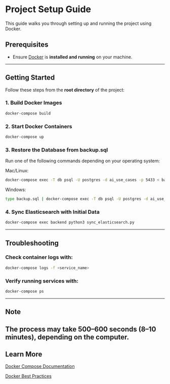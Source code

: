 # Project Setup Guide

This guide walks you through setting up and running the project using Docker.

## Prerequisites

- Ensure [Docker](https://www.docker.com/) is **installed and running** on your machine.

---

## Getting Started

Follow these steps from the **root directory** of the project:

### 1. Build Docker Images

```bash
docker-compose build
```
### 2. Start Docker Containers
```bash
docker-compose up
```
### 3. Restore the Database from backup.sql

Run one of the following commands depending on your operating system:

Mac/Linux:
```bash
docker-compose exec -T db psql -U postgres -d ai_use_cases -p 5433 < backup.sql
```

Windows:
```bash
type backup.sql | docker-compose exec -T db psql -U postgres -d ai_use_cases -p 5433
```

### 4. Sync Elasticsearch with Initial Data
```bash
docker-compose exec backend python3 sync_elasticsearch.py
```

---

## Troubleshooting

### Check container logs with:

```bash
docker-compose logs -f <service_name>
```

### Verify running services with:

```bash
docker-compose ps
```

---
## Note
The process may take 500–600 seconds (8–10 minutes), depending on the computer.
---
## Learn More
[Docker Compose Documentation](https://docs.docker.com/compose/?spm=a2ty_o01.29997173.0.0.1ba1c921fPwE1A)

[Docker Best Practices](https://docs.docker.com/build/building/best-practices/)

